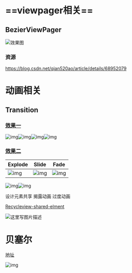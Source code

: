 # ==viewpager相关==

## BezierViewPager

![效果图](https://img-blog.csdn.net/20170402141308105?watermark/2/text/aHR0cDovL2Jsb2cuY3Nkbi5uZXQvcWlhbjUyMGFv/font/5a6L5L2T/fontsize/400/fill/I0JBQkFCMA==/dissolve/70/gravity/SouthEast)

### 资源

https://blog.csdn.net/qian520ao/article/details/68952079

# 动画相关

## Transition

### [效果一](https://github.com/ZXM250250/Transition)

![img](https://upload-images.jianshu.io/upload_images/9182331-a7fb149205977fff?imageMogr2/auto-orient/strip|imageView2/2/w/340)![img](https://upload-images.jianshu.io/upload_images/9182331-32ef891431bfb4b1?imageMogr2/auto-orient/strip|imageView2/2/w/340)![img](https://upload-images.jianshu.io/upload_images/9182331-31eda943a7cdf91e?imageMogr2/auto-orient/strip|imageView2/2/w/340)![img](https://upload-images.jianshu.io/upload_images/9182331-68300976457429e9?imageMogr2/auto-orient/strip|imageView2/2/w/340)



### [效果二](https://github.com/ZXM250250/Transittion2)

| Explode                                                      | Slide                                                        | Fade                                                         |
| ------------------------------------------------------------ | ------------------------------------------------------------ | ------------------------------------------------------------ |
| ![img](https://upload-images.jianshu.io/upload_images/1931245-625b0544093dc896.gif?imageMogr2/auto-orient/strip\|imageView2/2/w/200) | ![img](https://upload-images.jianshu.io/upload_images/1931245-037a6101f0537acf.gif?imageMogr2/auto-orient/strip\|imageView2/2/w/200) | ![img](https://upload-images.jianshu.io/upload_images/1931245-7dfdff03efa0b7a0.gif?imageMogr2/auto-orient/strip\|imageView2/2/w/200) |

![img](https://upload-images.jianshu.io/upload_images/1931245-d55d0a002167ee50.gif?imageMogr2/auto-orient/strip|imageView2/2/w/200)![img](https://upload-images.jianshu.io/upload_images/1931245-ffb02f5988578122.gif?imageMogr2/auto-orient/strip|imageView2/2/w/200)



设计元素共享  揭露动画  过度动画

[Recycleview-shared-elment](https://github.com/ZXM250250/RecyclerView-Shared-Element.git)

![这里写图片描述](https://img-blog.csdn.net/20160830140848023)

# 贝塞尔

[地址](https://www.cnblogs.com/wjtaigwh/p/6652510.html)

![img](https://images2015.cnblogs.com/blog/824232/201703/824232-20170331172455336-1617296805.gif)

